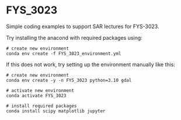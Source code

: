# FYS_3023

Simple coding examples to support SAR lectures for FYS-3023.

Try installing the anacond with required packages using:

    # create new environment
    conda env create -f FYS_3023_environment.yml 

If this does not work, try setting up the environment manually like this:

    # create new environment
    conda env create -y -n FYS_3023 python=3.10 gdal

    # activate new environment
    conda activate FYS_3023

    # install required packages
    conda install scipy matplotlib jupyter
